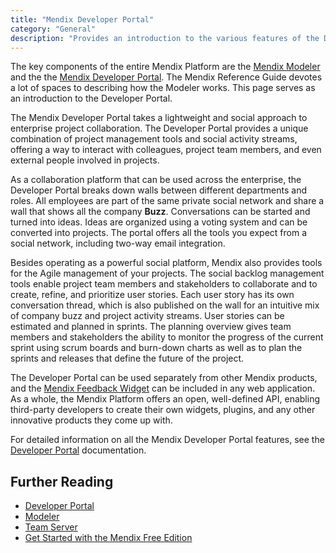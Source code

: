 ```yaml
---
title: "Mendix Developer Portal"
category: "General"
description: "Provides an introduction to the various features of the Developer Portal."
---
```


The key components of the entire Mendix Platform are the [Mendix Modeler](modeler) and the the [Mendix Developer Portal](https://sprintr.home.mendix.com/index.html). The Mendix Reference Guide devotes a lot of spaces to describing how the Modeler works. This page serves as an introduction to the Developer Portal.

The Mendix Developer Portal takes a lightweight and social approach to enterprise project collaboration. The Developer Portal provides a unique combination of project management tools and social activity streams, offering a way to interact with colleagues, project team members, and even external people involved in projects.

As a collaboration platform that can be used across the enterprise, the Developer Portal breaks down walls between different departments and roles. All employees are part of the same private social network and share a wall that shows all the company **Buzz**. Conversations can be started and turned into ideas. Ideas are organized using a voting system and can be converted into projects. The portal offers all the tools you expect from a social network, including two-way email integration. 

Besides operating as a powerful social platform, Mendix also provides tools for the Agile management of your projects. The social backlog management tools enable project team members and stakeholders to collaborate and to create, refine, and prioritize user stories. Each user story has its own conversation thread, which is also published on the wall for an intuitive mix of company buzz and project activity streams. User stories can be estimated and planned in sprints. The planning overview gives team members and stakeholders the ability to monitor the progress of the current sprint using scrum boards and burn-down charts as well as to plan the sprints and releases that define the future of the project.

The Developer Portal can be used separately from other Mendix products, and the [Mendix Feedback Widget](/developerportal/howto/gathering-user-feedback) can be included in any web application. As a whole, the Mendix Platform offers an open, well-defined API, enabling third-party developers to create their own widgets, plugins, and any other innovative products they come up with.

For detailed information on all the Mendix Developer Portal features, see the [Developer Portal](/developerportal) documentation.

## Further Reading

* [Developer Portal](/developerportal)
* [Modeler](modeler)
* [Team Server](team-server)
* [Get Started with the Mendix Free Edition](https://www.mendix.com/try-now/?utm_source=documentation&utm_medium=community&utm_campaign=signup)
